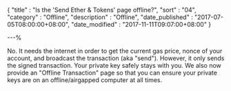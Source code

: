 {
"title"       : "Is the 'Send Ether & Tokens' page offline?",
"sort"        : "04",
"category"    : "Offline",
"description" : "Offline",
"date_published" : "2017-07-05T08:00:00+08:00",
"date_modified"  : "2017-11-11T09:07:00+08:00"
}

---%


No. It needs the internet in order to get the current gas price, nonce of your account, and broadcast the transaction (aka "send"). However, it only sends the signed transaction. Your private key safely stays with you. We also now provide an "Offline Transaction" page so that you can ensure your private keys are on an offline/airgapped computer at all times.
